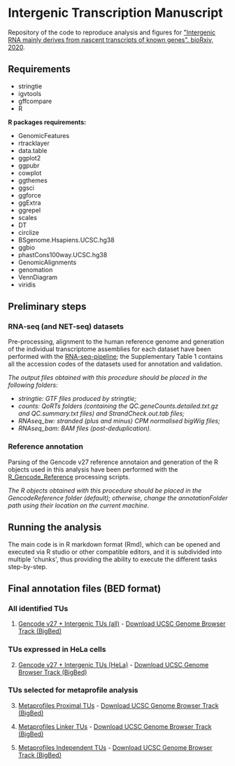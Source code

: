 # Intergenic Transcription Manuscript

Repository of the code to reproduce analysis and figures for ["Intergenic RNA mainly derives from nascent transcripts of known genes". bioRxiv, 2020](https://www.biorxiv.org/content/10.1101/2020.01.08.898478v1).

## Requirements

- stringtie
- igvtools
- gffcompare
- R

**R packages requirements:**

- GenomicFeatures
- rtracklayer
- data.table
- ggplot2
- ggpubr
- cowplot
- ggthemes
- ggsci
- ggforce
- ggExtra
- ggrepel
- scales
- DT
- circlize
- BSgenome.Hsapiens.UCSC.hg38
- ggbio
- phastCons100way.UCSC.hg38
- GenomicAlignments
- genomation
- VennDiagram
- viridis

## Preliminary steps

### RNA-seq (and NET-seq) datasets

Pre-processing, alignment to the human reference genome and generation of the individual transcriptome assemblies for each dataset have been performed with the [RNA-seq-pipeline](https://github.com/luslab/RNA-seq-pipeline); the Supplementary Table 1 contains all the accession codes of the datasets used for annotation and validation.

_The output files obtained with this procedure should be placed in the following folders:_
- _stringtie: GTF files produced by stringtie;_
- _counts: QoRTs folders (containing the QC.geneCounts.detailed.txt.gz and QC.summary.txt files) and StrandCheck.out.tab files;_
- _RNAseq_bw: stranded (plus and minus) CPM normalised bigWig files;_
- _RNAseq_bam: BAM files (post-deduplication)._

### Reference annotation

Parsing of the Gencode v27 reference annotaion and generation of the R objects used in this analysis have been performed with the [R_Gencode_Reference](https://github.com/fagostini/R_Gencode_Reference) processing scripts.

_The R objects obtained with this procedure should be placed in the GencodeReference folder (default); otherwise, change the annotationFolder path using their location on the current machine._

## Running the analysis

The main code is in R markdown format (Rmd), which can be opened and executed via R studio or other compatible editors, and it is subdivided into multiple 'chunks', thus providing the ability to execute the different tasks step-by-step. 

## Final annotation files (BED format)

### All identified TUs

1. [Gencode v27 + Intergenic TUs (all)](Gencode27_and_Intergenic_TUs_all.bed) - [Download UCSC Genome Browser Track (BigBed)](Gencode27_and_Intergenic_TUs_all.bb)<!-- [open in Genome Browser](http://genome.ucsc.edu/cgi-bin/hgTracks?db=hg38&position=chr4:173369000-173480000&hgct_customText=track%20type=bigBed%20name=%22Gencode27%20and%20Intergenic%20TUs%20(all)%22%20description=%22Gencode%20version%2027%20and%20Intergenic%20TUs%20(all)%22%20visibility=full%20itemRgb=%22On%22bigDataUrl=https://github.com/fagostini/IntergenicTranscriptionManuscript/blob/master/GenomeBrowser/Gencode27_and_Intergenic_TUs_all.bb) -->

### TUs expressed in HeLa cells

2. [Gencode v27 + Intergenic TUs (HeLa)](Gencode27_and_Intergenic_TUs_HeLa.bed) - [Download UCSC Genome Browser Track (BigBed)](Gencode27_and_Intergenic_TUs_all.bb)<!--[open in Genome Browser](http://genome.ucsc.edu/cgi-bin/hgTracks?db=hg38&position=chr1:1058728-1071581&hgct_customText=track%20type=bigBed%20name=%22Gencode27%20and%20Intergenic%20TUs%20(all)%22%20description=%22Gencode%20version%2027%20and%20Intergenic%20TUs%20(all)%22%20visibility=full%20itemRgb=%22On%22bigDataUrl=https://github.com/fagostini/IntergenicTranscriptionManuscript/blob/master/GenomeBrowser/Gencode27_and_Intergenic_TUs_HeLa.bb) -->

### TUs selected for metaprofile analysis

3. [Metaprofiles Proximal TUs](Metaprofile_Proximal_TUs_selected.bed) - [Download UCSC Genome Browser Track (BigBed)](Gencode27_and_Intergenic_TUs_all.bb)<!--[open in Genome Browser](http://genome.ucsc.edu/cgi-bin/hgTracks?db=hg38&position=chr19:46855000-47010000&hgct_customText=track%20type=bigBed%20name=%22Gencode27%20and%20Intergenic%20TUs%20(all)%22%20description=%22Gencode%20version%2027%20and%20Intergenic%20TUs%20(all)%22%20visibility=full%20itemRgb=%22On%22bigDataUrl=https://github.com/fagostini/IntergenicTranscriptionManuscript/blob/master/GenomeBrowser/Metaprofile_Proximal_TUs_selected.bb) -->

4. [Metaprofiles Linker TUs](Metaprofile_Linker_TUs_selected.bed) - [Download UCSC Genome Browser Track (BigBed)](Gencode27_and_Intergenic_TUs_all.bb)<!--[open in Genome Browser](http://genome.ucsc.edu/cgi-bin/hgTracks?db=hg38&position=chr12:20346000-20778000&hgct_customText=track%20type=bigBed%20name=%22Gencode27%20and%20Intergenic%20TUs%20(all)%22%20description=%22Gencode%20version%2027%20and%20Intergenic%20TUs%20(all)%22%20visibility=full%20itemRgb=%22On%22bigDataUrl=https://github.com/fagostini/IntergenicTranscriptionManuscript/blob/master/GenomeBrowser/Metaprofile_Linker_TUs_selected.bb) -->

5. [Metaprofiles Independent TUs](Metaprofile_Independent_TUs_selected.bed) - [Download UCSC Genome Browser Track (BigBed)](Gencode27_and_Intergenic_TUs_all.bb)<!--[open in Genome Browser](http://genome.ucsc.edu/cgi-bin/hgTracks?db=hg38&position=chr7:13977809-14080021&hgct_customText=track%20type=bigBed%20name=%22Gencode27%20and%20Intergenic%20TUs%20(all)%22%20description=%22Gencode%20version%2027%20and%20Intergenic%20TUs%20(all)%22%20visibility=full%20itemRgb=%22On%22bigDataUrl=https://github.com/fagostini/IntergenicTranscriptionManuscript/blob/master/GenomeBrowser/Metaprofile_Independent_TUs_selected.bb) -->
